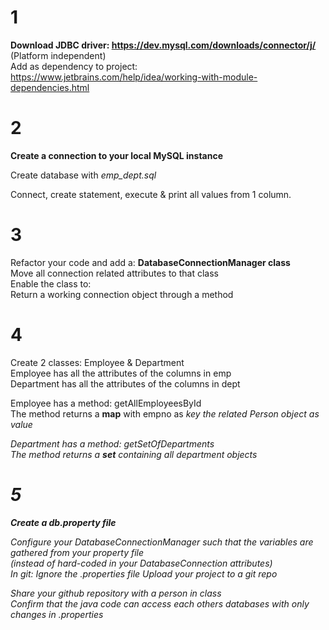 # 1

**Download JDBC driver: https://dev.mysql.com/downloads/connector/j/** (Platform independent) <br>
Add as dependency to project: https://www.jetbrains.com/help/idea/working-with-module-dependencies.html

# 2

**Create a connection to your local MySQL instance**<br>

Create database with <i>emp_dept.sql</i>

Connect, create statement, execute & print all values from 1 column.

# 3

Refactor your code and add a:
**DatabaseConnectionManager class**<br>
Move all connection related attributes to that class<br>
Enable the class to: <br>
Return a working connection object through a method

# 4

Create 2 classes: Employee & Department<br>
Employee has all the attributes of the columns in emp<br>
Department has all the attributes of the columns in dept<br>

Employee has a method: getAllEmployeesById <br>
The method returns a **map** with empno as <i>key<i/> the related Person object as <i>value<i/><br>

Department has a method: getSetOfDepartments <br>
The method returns a **set** containing all department objects

# 5

**Create a db.property file**

Configure your DatabaseConnectionManager such that the variables are gathered from your 
property file <br>(instead of hard-coded in your DatabaseConnection attributes)<br>
In git: Ignore the .properties file
Upload your project to a git repo

Share your github repository with a person in class<br>
Confirm that the java code can access each others databases with only changes in .properties
